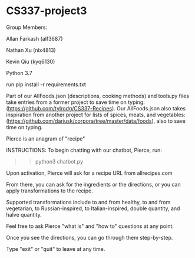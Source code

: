 # CS337-project3

Group Members:

Allan Farkash (alf3687)

Nathan Xu (nlx4813)

Kevin Qiu (kyq6130)


Python 3.7

run pip install -r requirements.txt

Part of our AllFoods.json (descriptions, cooking methods) and tools.py files take entries from a former project to save time on typing: (https://github.com/tylrodg/CS337-Recipes). Our AllFoods.json also takes inspiration from another project for lists of spices, meats, and vegetables: (https://github.com/dariusk/corpora/tree/master/data/foods), also to save time on typing.

Pierce is an anagram of "recipe"

INSTRUCTIONS:
To begin chatting with our chatbot, Pierce, run:
>> python3 chatbot.py

Upon activation, Pierce will ask for a recipe URL from allrecipes.com

From there, you can ask for the ingredients or the directions, or you can apply transformations to the recipe.

Supported transformations include to and from healthy, to and from vegetarian, to Russian-inspired, to Italian-inspired, double quantity, and halve quantity.

Feel free to ask Pierce "what is" and "how to" questions at any point.

Once you see the directions, you can go through them step-by-step.

Type "exit" or "quit" to leave at any time.